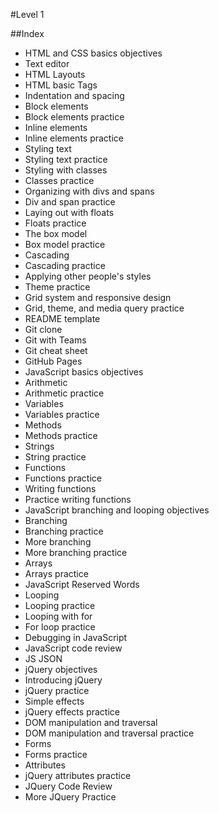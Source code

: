 #Level 1

##Index

* HTML and CSS basics objectives
* Text editor
* HTML Layouts
* HTML basic Tags
* Indentation and spacing
* Block elements
* Block elements practice
* Inline elements
* Inline elements practice
* Styling text
* Styling text practice
* Styling with classes
* Classes practice
* Organizing with divs and spans
* Div and span practice
* Laying out with floats
* Floats practice
* The box model
* Box model practice
* Cascading
* Cascading practice
* Applying other people's styles
* Theme practice
* Grid system and responsive design
* Grid, theme, and media query practice
* README template
* Git clone
* Git with Teams
* Git cheat sheet
* GitHub Pages
* JavaScript basics objectives
* Arithmetic
* Arithmetic practice
* Variables
* Variables practice
* Methods
* Methods practice
* Strings
* String practice
* Functions
* Functions practice
* Writing functions
* Practice writing functions
* JavaScript branching and looping objectives
* Branching
* Branching practice
* More branching
* More branching practice
* Arrays
* Arrays practice
* JavaScript Reserved Words
* Looping
* Looping practice
* Looping with for
* For loop practice
* Debugging in JavaScript
* JavaScript code review
* JS JSON 
* jQuery objectives
* Introducing jQuery
* jQuery practice
* Simple effects
* jQuery effects practice
* DOM manipulation and traversal
* DOM manipulation and traversal practice
* Forms
* Forms practice
* Attributes
* jQuery attributes practice
* JQuery Code Review
* More JQuery Practice
 